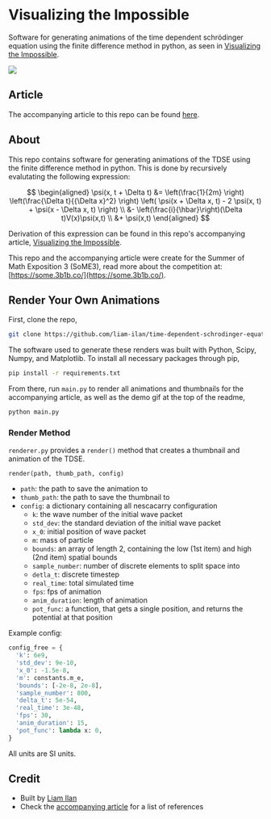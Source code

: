 # Visualizing the Impossible
Software for generating animations of the time dependent schrödinger equation using the finite difference method in python, as seen in [Visualizing the Impossible](https://liam-ilan.github.io/time-dependent-schrodinger-equation/).

![](./readme-demo.gif)

## Article
The accompanying article to this repo can be found [here](https://liam-ilan.github.io/time-dependent-schrodinger-equation/).

## About
This repo contains software for generating animations of the TDSE using the finite difference method in python.
This is done by recursively evalutating the following expression:

$$
\begin{aligned}
\psi(x, t + \Delta t) &= \left(\frac{1}{2m} \right) \left(\frac{\Delta t}{{\Delta x}^2} \right) \left( \psi(x + \Delta x, t) - 2 \psi(x, t) + \psi(x - \Delta x, t) \right) \\
&- \left(\frac{i}{\hbar}\right)(\Delta t)V(x)\psi(x,t) \\
&+ \psi(x,t)
\end{aligned}
$$

Derivation of this expression can be found in this repo's accompanying article, [Visualizing the Impossible](https://liam-ilan.github.io/time-dependent-schrodinger-equation/).

This repo and the accompanying article were create for the Summer of Math Exposition 3 (SoME3), read more about the competition at: [https://some.3b1b.co/](https://some.3b1b.co/).

## Render Your Own Animations
First, clone the repo,
```bash
git clone https://github.com/liam-ilan/time-dependent-schrodinger-equation.git
```

The software used to generate these renders was built with Python, Scipy, Numpy, and Matplotlib. To install all necessary packages through pip,
```bash
pip install -r requirements.txt
```

From there, run `main.py` to render all animations and thumbnails for the accompanying article, as well as the demo gif at the top of the readme,
```bash
python main.py
```

### Render Method
`renderer.py` provides a `render()` method that creates a thumbnail and animation of the TDSE.

`render(path, thumb_path, config)`
- `path`: the path to save the animation to
- `thumb_path`: the path to save the thumbnail to
- `config`: a dictionary containing all nescacarry configuration
  - `k`: the wave number of the initial wave packet
  - `std_dev`: the standard deviation of the initial wave packet
  - `x_0`: initial position of wave packet
  - `m`: mass of particle
  - `bounds`: an array of length 2, containing the low (1st item) and high (2nd item) spatial bounds
  - `sample_number`: number of discrete elements to split space into
  - `detla_t`: discrete timestep
  - `real_time`: total simulated time
  - `fps`: fps of animation
  - `anim_duration`: length of animation
  - `pot_func`: a function, that gets a single position, and returns the potential at that position

Example config:
```python
config_free = {
  'k': 6e9,
  'std_dev': 9e-10,
  'x_0': -1.5e-8,
  'm': constants.m_e,
  'bounds': [-2e-8, 2e-8],
  'sample_number': 800,
  'delta_t': 5e-54,
  'real_time': 3e-48,
  'fps': 30,
  'anim_duration': 15,
  'pot_func': lambda x: 0,
}
```

All units are SI units.

## Credit
- Built by [Liam Ilan](https://www.liamilan.com/)
- Check the [accompanying article](https://liam-ilan.github.io/time-dependent-schrodinger-equation/) for a list of references